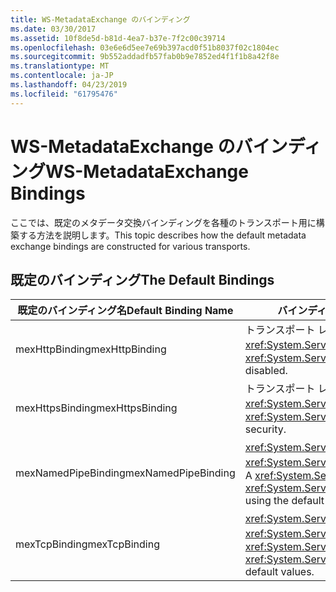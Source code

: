 ```yaml
---
title: WS-MetadataExchange のバインディング
ms.date: 03/30/2017
ms.assetid: 10f8de5d-b81d-4ea7-b37e-7f2c00c39714
ms.openlocfilehash: 03e6e6d5ee7e69b397acd0f51b8037f02c1804ec
ms.sourcegitcommit: 9b552addadfb57fab0b9e7852ed4f1f1b8a42f8e
ms.translationtype: MT
ms.contentlocale: ja-JP
ms.lasthandoff: 04/23/2019
ms.locfileid: "61795476"
---
```

# <a name="ws-metadataexchange-bindings"></a><span data-ttu-id="79190-102">WS-MetadataExchange のバインディング</span><span class="sxs-lookup"><span data-stu-id="79190-102">WS-MetadataExchange Bindings</span></span>
<span data-ttu-id="79190-103">ここでは、既定のメタデータ交換バインディングを各種のトランスポート用に構築する方法を説明します。</span><span class="sxs-lookup"><span data-stu-id="79190-103">This topic describes how the default metadata exchange bindings are constructed for various transports.</span></span>  
  
## <a name="the-default-bindings"></a><span data-ttu-id="79190-104">既定のバインディング</span><span class="sxs-lookup"><span data-stu-id="79190-104">The Default Bindings</span></span>  
  
|<span data-ttu-id="79190-105">既定のバインディング名</span><span class="sxs-lookup"><span data-stu-id="79190-105">Default Binding Name</span></span>|<span data-ttu-id="79190-106">バインディングを構築する方法</span><span class="sxs-lookup"><span data-stu-id="79190-106">How the binding is constructed</span></span>|  
|--------------------------|------------------------------------|  
|<span data-ttu-id="79190-107">mexHttpBinding</span><span class="sxs-lookup"><span data-stu-id="79190-107">mexHttpBinding</span></span>|<span data-ttu-id="79190-108">トランスポート レベルのセキュリティが無効な <xref:System.ServiceModel.WSHttpBinding>。</span><span class="sxs-lookup"><span data-stu-id="79190-108">A <xref:System.ServiceModel.WSHttpBinding> with transport-level security disabled.</span></span>|  
|<span data-ttu-id="79190-109">mexHttpsBinding</span><span class="sxs-lookup"><span data-stu-id="79190-109">mexHttpsBinding</span></span>|<span data-ttu-id="79190-110">トランスポート レベルのセキュリティをサポートする <xref:System.ServiceModel.WSHttpBinding>。</span><span class="sxs-lookup"><span data-stu-id="79190-110">A <xref:System.ServiceModel.WSHttpBinding> that supports transport-level security.</span></span>|  
|<span data-ttu-id="79190-111">mexNamedPipeBinding</span><span class="sxs-lookup"><span data-stu-id="79190-111">mexNamedPipeBinding</span></span>|<span data-ttu-id="79190-112"><xref:System.ServiceModel.Channels.CustomBinding> で既定値を使用する <xref:System.ServiceModel.Channels.NamedPipeTransportBindingElement>。</span><span class="sxs-lookup"><span data-stu-id="79190-112">A  <xref:System.ServiceModel.Channels.CustomBinding> with a <xref:System.ServiceModel.Channels.NamedPipeTransportBindingElement> using the default values.</span></span>|  
|<span data-ttu-id="79190-113">mexTcpBinding</span><span class="sxs-lookup"><span data-stu-id="79190-113">mexTcpBinding</span></span>|<span data-ttu-id="79190-114"><xref:System.ServiceModel.Channels.CustomBinding> で既定値を使用する <xref:System.ServiceModel.Channels.TcpTransportBindingElement>。</span><span class="sxs-lookup"><span data-stu-id="79190-114">A <xref:System.ServiceModel.Channels.CustomBinding> with a <xref:System.ServiceModel.Channels.TcpTransportBindingElement> using default values.</span></span>|
